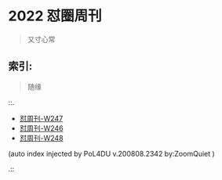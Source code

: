 # 2022 怼圈周刊
> 又寸心常

## 索引:
> 随缘

::.

- [ 怼周刊-W247](247w.md)
- [ 怼周刊-W246](246w.md)
- [ 怼周刊-W248](248w.md)

(auto index injected by 
PoL4DU v.200808.2342 by:ZoomQuiet
)

.::


